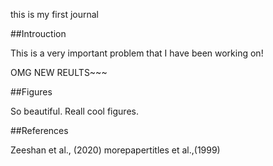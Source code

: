 this is my first journal

##Introuction

This is a very important problem that I have been working on!

OMG NEW REULTS~~~

##Figures

So beautiful. Reall cool figures.

##References

Zeeshan et al., (2020)
morepapertitles et al.,(1999)
